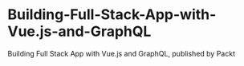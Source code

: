 # Building-Full-Stack-App-with-Vue.js-and-GraphQL
Building Full Stack App with Vue.js and GraphQL, published by Packt
